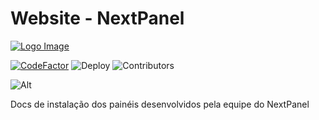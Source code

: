 # Website - NextPanel
[![Logo Image](https://raw.githubusercontent.com/Next-Panel/Docs/main/static/img/baner.png)](https://jexactylbrasil.ml)

[![CodeFactor](https://www.codefactor.io/repository/github/next-panel/jexactyl-br/badge?style=for-the-badge)](https://www.codefactor.io/repository/github/next-panel/jexactyl-br)
![Deploy](https://img.shields.io/github/actions/workflow/status/Next-Panel/Docs/deploy.yml?style=for-the-badge)
![Contributors](https://img.shields.io/github/contributors-anon/Next-Panel/Jexactyl-BR?style=for-the-badge)

![Alt](https://repobeats.axiom.co/api/embed/599acba2538e4a714aecfe595f6c6bb8e1838810.svg "Repobeats analytics image")

Docs de instalação dos painéis desenvolvidos pela equipe do NextPanel

